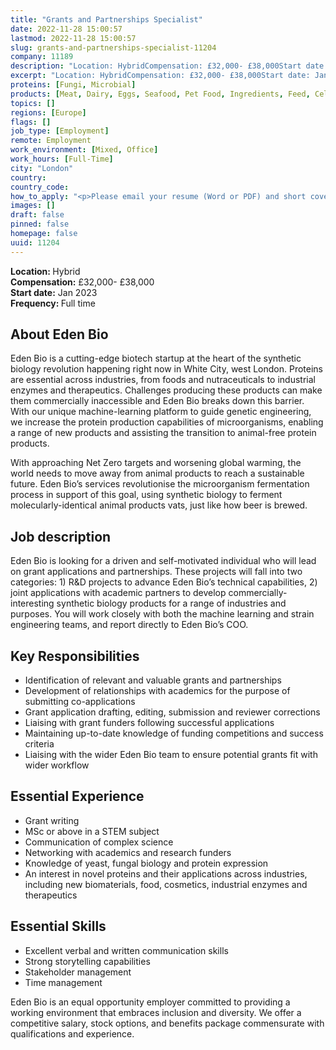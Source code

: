 ```yaml
---
title: "Grants and Partnerships Specialist"
date: 2022-11-28 15:00:57
lastmod: 2022-11-28 15:00:57
slug: grants-and-partnerships-specialist-11204
company: 11189
description: "Location: HybridCompensation: £32,000- £38,000Start date: Jan 2023Frequency: Full time"
excerpt: "Location: HybridCompensation: £32,000- £38,000Start date: Jan 2023Frequency: Full time"
proteins: [Fungi, Microbial]
products: [Meat, Dairy, Eggs, Seafood, Pet Food, Ingredients, Feed, Cell Culture Media, Technology & Equipment, Materials]
topics: []
regions: [Europe]
flags: []
job_type: [Employment]
remote: Employment
work_environment: [Mixed, Office]
work_hours: [Full-Time]
city: "London"
country: 
country_code: 
how_to_apply: "<p>Please email your resume (Word or PDF) and short cover letter outlining your reasons for applying and what you hope to gain from the role to: <a href=\"mailto:hiring@eden.bio\"><u>hiring@eden.bio</u></a>. Be sure to highlight any relevant experience as well as your availability (when you can start).</p>"
images: []
draft: false
pinned: false
homepage: false
uuid: 11204
---
```

<p><strong>Location: </strong>Hybrid<br />
<strong>Compensation:</strong> £32,000- £38,000<br />
<strong>Start date:</strong> Jan 2023<br />
<strong>Frequency: </strong>Full time</p>
<h2>About Eden Bio</h2>
<p>Eden Bio is a cutting-edge biotech startup at the heart of the synthetic biology revolution happening right now in White City, west London. Proteins are essential across industries, from foods and nutraceuticals to industrial enzymes and therapeutics. Challenges producing these products can make them commercially inaccessible and Eden Bio breaks down this barrier. With our unique machine-learning platform to guide genetic engineering, we increase the protein production capabilities of microorganisms, enabling a range of new products and assisting the transition to animal-free protein products.</p>
<p>With approaching Net Zero targets and worsening global warming, the world needs to move away from animal products to reach a sustainable future. Eden Bio’s services revolutionise the microorganism fermentation process in support of this goal, using synthetic biology to ferment molecularly-identical animal products vats, just like how beer is brewed.</p>
<h2>Job description</h2>
<p>Eden Bio is looking for a driven and self-motivated individual who will lead on grant applications and partnerships. These projects will fall into two categories: 1) R&D projects to advance Eden Bio’s technical capabilities, 2) joint applications with academic partners to develop commercially-interesting synthetic biology products for a range of industries and purposes. You will work closely with both the machine learning and strain engineering teams, and report directly to Eden Bio’s COO.</p>
<h2>Key Responsibilities</h2>
<ul>
<li>Identification of relevant and valuable grants and partnerships</li>
<li>Development of relationships with academics for the purpose of submitting co-applications</li>
<li>Grant application drafting, editing, submission and reviewer corrections</li>
<li>Liaising with grant funders following successful applications</li>
<li>Maintaining up-to-date knowledge of funding competitions and success criteria</li>
<li>Liaising with the wider Eden Bio team to ensure potential grants fit with wider workflow</li>
</ul>
<h2>Essential Experience</h2>
<ul>
<li>Grant writing </li>
<li>MSc or above in a STEM subject </li>
<li>Communication of complex science</li>
<li>Networking with academics and research funders</li>
<li>Knowledge of yeast, fungal biology and protein expression</li>
<li>An interest in novel proteins and their applications across industries, including new biomaterials, food, cosmetics, industrial enzymes and therapeutics</li>
</ul>
<h2>Essential Skills</h2>
<ul>
<li>Excellent verbal and written communication skills</li>
<li>Strong storytelling capabilities</li>
<li>Stakeholder management</li>
<li>Time management</li>
</ul>
<p>Eden Bio is an equal opportunity employer committed to providing a working environment that embraces inclusion and diversity. We offer a competitive salary, stock options, and benefits package commensurate with qualifications and experience.</p>
<p> </p>
